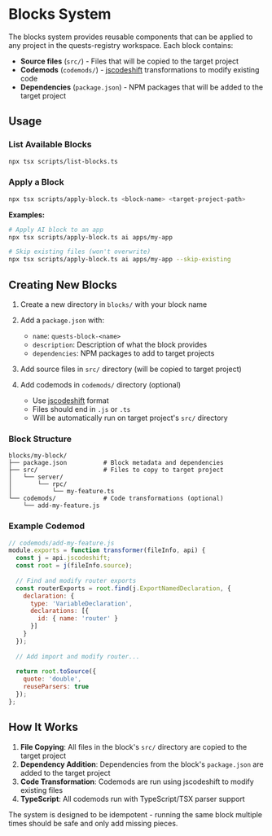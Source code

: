 # Blocks System

The blocks system provides reusable components that can be applied to any project in the quests-registry workspace. Each block contains:

- **Source files** (`src/`) - Files that will be copied to the target project
- **Codemods** (`codemods/`) - [jscodeshift](https://github.com/facebook/jscodeshift) transformations to modify existing code
- **Dependencies** (`package.json`) - NPM packages that will be added to the target project

## Usage

### List Available Blocks

```bash
npx tsx scripts/list-blocks.ts
```

### Apply a Block

```bash
npx tsx scripts/apply-block.ts <block-name> <target-project-path>
```

**Examples:**

```bash
# Apply AI block to an app
npx tsx scripts/apply-block.ts ai apps/my-app

# Skip existing files (won't overwrite)
npx tsx scripts/apply-block.ts ai apps/my-app --skip-existing
```

## Creating New Blocks

1. Create a new directory in `blocks/` with your block name
2. Add a `package.json` with:
   - `name`: `quests-block-<name>`
   - `description`: Description of what the block provides
   - `dependencies`: NPM packages to add to target projects

3. Add source files in `src/` directory (will be copied to target project)
4. Add codemods in `codemods/` directory (optional)
   - Use [jscodeshift](https://github.com/facebook/jscodeshift) format
   - Files should end in `.js` or `.ts`
   - Will be automatically run on target project's `src/` directory

### Block Structure

```
blocks/my-block/
├── package.json          # Block metadata and dependencies
├── src/                  # Files to copy to target project
│   └── server/
│       └── rpc/
│           └── my-feature.ts
└── codemods/             # Code transformations (optional)
    └── add-my-feature.js
```

### Example Codemod

```javascript
// codemods/add-my-feature.js
module.exports = function transformer(fileInfo, api) {
  const j = api.jscodeshift;
  const root = j(fileInfo.source);
  
  // Find and modify router exports
  const routerExports = root.find(j.ExportNamedDeclaration, {
    declaration: {
      type: 'VariableDeclaration',
      declarations: [{
        id: { name: 'router' }
      }]
    }
  });
  
  // Add import and modify router...
  
  return root.toSource({
    quote: 'double',
    reuseParsers: true
  });
};
```

## How It Works

1. **File Copying**: All files in the block's `src/` directory are copied to the target project
2. **Dependency Addition**: Dependencies from the block's `package.json` are added to the target project
3. **Code Transformation**: Codemods are run using jscodeshift to modify existing files
4. **TypeScript**: All codemods run with TypeScript/TSX parser support

The system is designed to be idempotent - running the same block multiple times should be safe and only add missing pieces.
